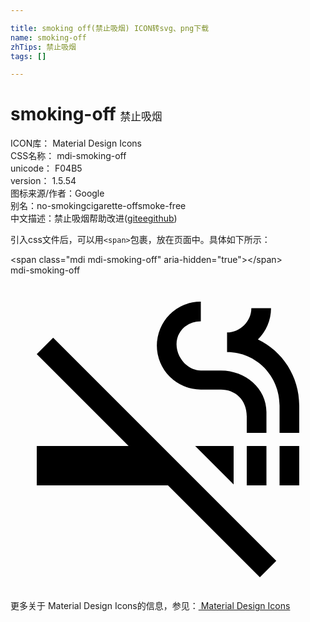 ```yaml
---

title: smoking off(禁止吸烟) ICON转svg、png下载
name: smoking-off
zhTips: 禁止吸烟
tags: []

---
```


# smoking-off  <small style="font-size: 60%;font-weight: 100">禁止吸烟</small>


<div class="detail-page">
<p>
<span>
ICON库：
<span class="badge-secondary badge">Material Design Icons</span> 
</span>
<br/>
<span>
CSS名称：
<span class="badge-secondary badge">mdi-smoking-off</span> 
</span>
<br/>
<span>
unicode：
<span class="badge-secondary badge">F04B5</span> 
<copy-btn content='F04B5' btn-title=""></copy-btn>
<copy-btn :content='String.fromCodePoint(parseInt("F04B5", 16))' btn-title="复制U"></copy-btn>
</span>
<br/>
<span>
version：
<span class="badge-secondary badge">1.5.54</span> 
</span>
<br/>
<span>图标来源/作者：<span class="badge-light badge">Google</span></span> 
<br/>
<span>别名：<span class="badge-light badge">no-smoking</span><span class="badge-light badge">cigarette-off</span><span class="badge-light badge">smoke-free</span></span><br/><span class="zh-detail">中文描述：<span class="badge-primary badge">禁止吸烟</span><span class="help-link"><span>帮助改进</span>(<a href="https://gitee.com/liuwave/icon-helper/edit/master/json/material/smoking-off.json" target="_blank" rel="noopener noreferrer">gitee</a><a href="https://github.com/liuwave/icon-helper/edit/master/json/material/smoking-off.json" target="_blank" rel="noopener noreferrer">github</a></span>)</span><br/>
</p>
</div>
<div class="alert alert-dark">
  <i class="mdi mdi-smoking-off mdi-48px"></i>
  <i class="mdi mdi-smoking-off mdi-36px"></i>
  <i class="mdi mdi-smoking-off mdi-24px"></i>
  <i class="mdi mdi-smoking-off mdi-18px"></i>
</div>
<div>
  <p>引入css文件后，可以用<code>&lt;span&gt;</code>包裹，放在页面中。具体如下所示：    
  </p>
  <div class="alert alert-primary" style="font-size: 14px">
    &lt;span class="mdi mdi-smoking-off" aria-hidden="true"&gt;&lt;/span&gt;
    <copy-btn content='<span class="mdi mdi-smoking-off" aria-hidden="true"></span>'></copy-btn>
  </div>
  <div class="alert alert-secondary">
    <i class="mdi mdi-smoking-off"
    style="font-size: 24px"
    aria-hidden="true"></i> mdi-smoking-off
    <copy-btn content="mdi-smoking-off" btn-title="复制图标名称"></copy-btn>
  </div>
</div>
<div id="svg" class="svg-wrap">
<svg xmlns="http://www.w3.org/2000/svg" viewBox="0 0 24 24"><path d="M2,6L9,13H2V16H12L19,23L20.25,21.75L3.25,4.75L2,6M20.5,13H22V16H20.5V13M18,13H19.5V16H18V13M18.85,4.88C19.47,4.27 19.85,3.43 19.85,2.5H18.35C18.35,3.5 17.5,4.35 16.5,4.35V5.85C18.74,5.85 20.5,7.68 20.5,9.92V12H22V9.92C22,7.69 20.72,5.77 18.85,4.88M14.5,8.7H16.03C17.08,8.7 18,9.44 18,10.75V12H19.5V10.41C19.5,8.61 17.9,7.25 16.03,7.25H14.5C13.5,7.25 12.65,6.27 12.65,5.25C12.65,4.23 13.5,3.5 14.5,3.5V2A3.35,3.35 0 0,0 11.15,5.35A3.35,3.35 0 0,0 14.5,8.7M17,15.93V13H14.07L17,15.93Z" /></svg>
</div>
<detail full-name='mdi-smoking-off'></detail>
    
<div><p>更多关于 Material Design Icons的信息，参见：<a target="_blank" href="https://iconhelper.cn/material.html"> Material Design Icons</a>
</p></div>
